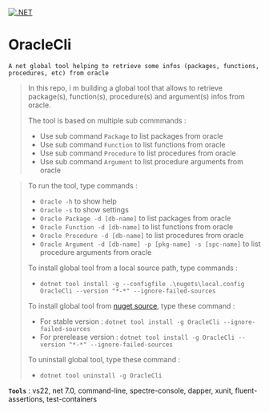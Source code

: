 [![.NET](https://github.com/aimenux/OracleCli/actions/workflows/ci.yml/badge.svg?branch=main)](https://github.com/aimenux/OracleCli/actions/workflows/ci.yml)

# OracleCli
```
A net global tool helping to retrieve some infos (packages, functions, procedures, etc) from oracle
```

> In this repo, i m building a global tool that allows to retrieve package(s), function(s), procedure(s) and argument(s) infos from oracle.
>
> The tool is based on multiple sub commmands :
> - Use sub command `Package` to list packages from oracle
> - Use sub command `Function` to list functions from oracle
> - Use sub command `Procedure` to list procedures from oracle
> - Use sub command `Argument` to list procedure arguments from oracle

>
> To run the tool, type commands :
> - `Oracle -h` to show help
> - `Oracle -s` to show settings
> - `Oracle Package -d [db-name]` to list packages from oracle
> - `Oracle Function -d [db-name]` to list functions from oracle
> - `Oracle Procedure -d [db-name]` to list procedures from oracle
> - `Oracle Argument -d [db-name] -p [pkg-name] -s [spc-name]` to list procedure arguments from oracle
>
>
> To install global tool from a local source path, type commands :
> - `dotnet tool install -g --configfile .\nugets\local.config OracleCli --version "*-*" --ignore-failed-sources`
>
> To install global tool from [nuget source](https://www.nuget.org/packages/OracleCli), type these command :
> - For stable version : `dotnet tool install -g OracleCli --ignore-failed-sources`
> - For prerelease version : `dotnet tool install -g OracleCli --version "*-*" --ignore-failed-sources`
>
> To uninstall global tool, type these command :
> - `dotnet tool uninstall -g OracleCli`
>
>

**`Tools`** : vs22, net 7.0, command-line, spectre-console, dapper, xunit, fluent-assertions, test-containers
